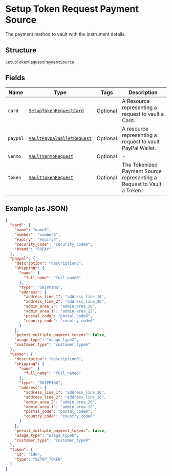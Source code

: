 
# Setup Token Request Payment Source

The payment method to vault with the instrument details.

## Structure

`SetupTokenRequestPaymentSource`

## Fields

| Name | Type | Tags | Description |
|  --- | --- | --- | --- |
| `card` | [`SetupTokenRequestCard`](../../doc/models/setup-token-request-card.md) | Optional | A Resource representing a request to vault a Card. |
| `paypal` | [`VaultPaypalWalletRequest`](../../doc/models/vault-paypal-wallet-request.md) | Optional | A resource representing a request to vault PayPal Wallet. |
| `venmo` | [`VaultVenmoRequest`](../../doc/models/vault-venmo-request.md) | Optional | - |
| `token` | [`VaultTokenRequest`](../../doc/models/vault-token-request.md) | Optional | The Tokenized Payment Source representing a Request to Vault a Token. |

## Example (as JSON)

```json
{
  "card": {
    "name": "name6",
    "number": "number6",
    "expiry": "expiry4",
    "security_code": "security_code8",
    "brand": "RUPAY"
  },
  "paypal": {
    "description": "description2",
    "shipping": {
      "name": {
        "full_name": "full_name6"
      },
      "type": "SHIPPING",
      "address": {
        "address_line_1": "address_line_16",
        "address_line_2": "address_line_26",
        "admin_area_2": "admin_area_20",
        "admin_area_1": "admin_area_12",
        "postal_code": "postal_code8",
        "country_code": "country_code6"
      }
    },
    "permit_multiple_payment_tokens": false,
    "usage_type": "usage_type2",
    "customer_type": "customer_type6"
  },
  "venmo": {
    "description": "description6",
    "shipping": {
      "name": {
        "full_name": "full_name6"
      },
      "type": "SHIPPING",
      "address": {
        "address_line_1": "address_line_16",
        "address_line_2": "address_line_26",
        "admin_area_2": "admin_area_20",
        "admin_area_1": "admin_area_12",
        "postal_code": "postal_code8",
        "country_code": "country_code6"
      }
    },
    "permit_multiple_payment_tokens": false,
    "usage_type": "usage_type6",
    "customer_type": "customer_type0"
  },
  "token": {
    "id": "id6",
    "type": "SETUP_TOKEN"
  }
}
```

